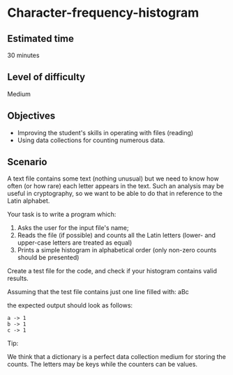 # Character-frequency-histogram
## Estimated time

30 minutes

## Level of difficulty

Medium

## Objectives
- Improving the student's skills in operating with files (reading)
- Using data collections for counting numerous data.

## Scenario

A text file contains some text (nothing unusual) but we need to know how often (or how rare) each letter appears in the text. Such an analysis may be useful in cryptography, so we want to be able to do that in reference to the Latin alphabet.

Your task is to write a program which:
1. Asks the user for the input file's name;
2. Reads the file (if possible) and counts all the Latin letters (lower- and upper-case letters are treated as equal)
3. Prints a simple histogram in alphabetical order (only non-zero counts should be presented)

Create a test file for the code, and check if your histogram contains valid results.

Assuming that the test file contains just one line filled with:
aBc

the expected output should look as follows:
```
a -> 1
b -> 1
c -> 1
```

Tip:

We think that a dictionary is a perfect data collection medium for storing the counts. The letters may be keys while the counters can be values.

